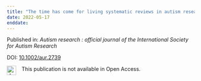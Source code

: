 ```yaml
---
title: "The time has come for living systematic reviews in autism research."
date: 2022-05-17
enddate:
---
```


Published in: *Autism research : official journal of the International Society for Autism Research*

DOI: [10.1002/aur.2739](https://doi.org/10.1002/aur.2739)

<img src=https://upload.wikimedia.org/wikipedia/commons/thumb/0/0e/Closed_Access_logo_transparent.svg/1200px-Closed_Access_logo_transparent.svg.png alt="drawing" width="25" align="left"/> &nbsp;&nbsp;&nbsp;This publication is not available in Open Access.


